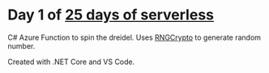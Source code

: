 # Day 1 of [25 days of serverless](https://www.25daysofserverless.com)

C# Azure Function to spin the dreidel. Uses [RNGCrypto](https://docs.microsoft.com/en-us/dotnet/api/system.security.cryptography.rngcryptoserviceprovider?view=netcore-2.1) to generate random number.

Created with .NET Core and VS Code.
